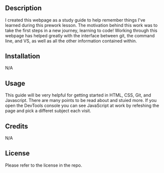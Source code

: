 # <Prework-Study-Guide-Webpage>

## Description

I created this webpage as a study guide to help remember things I've learned during this prework lesson. The motivation behind this work was to take the first steps in a new journey, learning to code! Working through this webpage has helped greatly with the interface between git, the command line, and VS, as well as all the other information contained within.   


## Installation

N/A

## Usage

This guide will be very helpful for getting started in HTML, CSS, Git, and Javascript. There are many points to be read about and stuied more. If you open the DevTools console you can see JavaScript at work by refeshing the page and pick a differet subject each visit. 

## Credits

N/A

## License

Please refer to the license in the repo.

